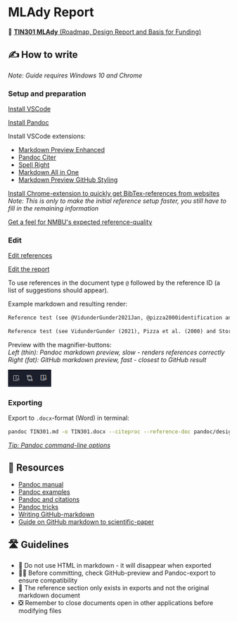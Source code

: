 # MLAdy Report

📄 [**TIN301 MLAdy** (Roadmap, Design Report and Basis for Funding)](TIN301.md)

## ✍ How to write

_Note: Guide requires Windows 10 and Chrome_

### Setup and preparation

[Install VSCode](https://code.visualstudio.com/)

[Install Pandoc](https://pandoc.org/installing.html)

Install VSCode extensions:

- [Markdown Preview Enhanced](https://marketplace.visualstudio.com/items?itemName=shd101wyy.markdown-preview-enhanced)
- [Pandoc Citer](https://marketplace.visualstudio.com/items?itemName=notZaki.pandocciter)
- [Spell Right](https://marketplace.visualstudio.com/items?itemName=ban.spellright)
- [Markdown All in One](https://marketplace.visualstudio.com/items?itemName=yzhang.markdown-all-in-one)
- [Markdown Preview GitHub Styling](https://marketplace.visualstudio.com/items?itemName=bierner.markdown-preview-github-styles)

[Install Chrome-extension to quickly get BibTex-references from websites](https://chrome.google.com/webstore/detail/bibitnow/bmnfikjlonhkoojjfddnlbinkkapmldg/related)  
_Note: This is only to make the initial reference setup faster, you still have to fill in the remaining information_

[Get a feel for NMBU's expected reference-quality](https://www.nmbu.no/en/about-nmbu/library/write-and-cite/styles/examples-nmbu-style)

### Edit

[Edit references](pandoc/references.bib)

[Edit the report](TIN301.md)

To use references in the document type `@` followed by the reference ID (a list of suggestions should appear).

Example markdown and resulting render:

```markdown
Reference test (see @VidunderGunder2021Jan, @pizza2000identification and @Storaas2021Jan)
```
```markdown
Reference test (see VidunderGunder (2021), Pizza et al. (2000) and Storaas (2021))
```

Preview with the magnifier-buttons:  
_Left (thin): Pandoc markdown preview, slow - renders references correctly_  
_Right (fat): GitHub markdown preview, fast - closest to GitHub result_

![](images/preview-buttons.png)  

### Exporting

Export to `.docx`-format (Word) in terminal:

```sh
pandoc TIN301.md -o TIN301.docx --citeproc --reference-doc pandoc/design.docx
```

_[Tip: Pandoc command-line options](https://pandoc.org/MANUAL.html#default-files)_


## 📖 Resources

- [Pandoc manual](https://pandoc.org/MANUAL.html)
- [Pandoc examples](https://pandoc.org/demos.html)
- [Pandoc and citations](https://rmarkdown.rstudio.com/authoring_bibliographies_and_citations.html)
- [Pandoc tricks](https://github.com/jgm/pandoc/wiki/Pandoc-Tricks#from-markdown-to-markdown)
- [Writing GitHub-markdown](https://github.com/adam-p/markdown-here/wiki/Markdown-Cheatsheet)
- [Guide on GitHub markdown to scientific-paper](https://gist.github.com/maxogden/97190db73ac19fc6c1d9beee1a6e4fc8)

## 🛣 Guidelines

- 🚫 Do not use HTML in markdown - it will disappear when exported
- 🕵️‍♂️ Before committing, check GitHub-preview and Pandoc-export to ensure compatibility
- 🧾 The reference section only exists in exports and not the original markdown document
- ❎ Remember to close documents open in other applications before modifying files